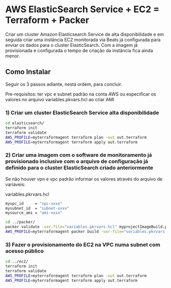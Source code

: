 # AWS ElasticSearch Service + EC2 = Terraform + Packer
Criar um cluster Amazon Elasticsearch Service de alta disponibilidade e em seguida criar uma instância EC2 monitorada via Beats já configurada para enviar os dados para o cluster ElasticSearch. Com a imagem já provisionada e configurada o tempo de criação da instãncia fica ainda menor.

## Como Instalar

Seguir os 3 passos adiante, nesta ordem, para concluir.

Pre-requisitos: ter vpc e subnet padrão na conta AWS ou especificar os valores no arquivo variables.pkvars.hcl ao criar AMI

### 1) Criar um cluster ElasticSearch Service alta disponibilidade

```bash
cd elasticsearch/
terraform init
terraform validate
AWS_PROFILE=myterraformagent terraform plan -out out.terraform
AWS_PROFILE=myterraformagent terraform apply out.terraform
```

### 2) Criar uma imagem com o software de monitoramento já provisionado inclusive com o arquivo de configuração já definido para o cluster ElasticSearch criado anteriormente

Se não houver vpn e vpc padrão informar os valores através do arquivo de variáveis:

variables.pkrvars.hcl

```bash
myvpc_id     = "vpc-xxxx"
mysubnet_id  = "subnet-xxxx"
mysource_ami = "ami-xxxx"
```

```bash
cd ../packer/
packer validate -var-file="variables.pkrvars.hcl" myprojectImageBuild.pkr.hcl
AWS_PROFILE=myterraformagent packer build -var-file="variables.pkrvars.hcl" myprojectImageBuild.pkr.hcl
```

### 3) Fazer o provisionamento do EC2 na VPC numa subnet com acesso público

```bash
cd ../ec2/
terraform init
terraform validate
AWS_PROFILE=myterraformagent terraform plan -out out.terraform
AWS_PROFILE=myterraformagent terraform apply out.terraform
```
